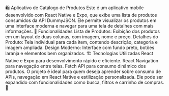 🛍️ Aplicativo de Catálogo de Produtos
Este é um aplicativo mobile desenvolvido com React Native e Expo, que exibe uma lista de produtos consumidos da API DummyJSON. Ele permite visualizar os produtos em uma interface moderna e navegar para uma tela de detalhes com mais informações.
📱 Funcionalidades
Lista de Produtos: Exibição dos produtos em um layout de duas colunas, com imagem, nome e preço.
Detalhes do Produto: Tela individual para cada item, contendo descrição, categoria e imagem ampliada.
Design Moderno: Interface com fundo preto, botões laranja e elementos bem organizados.
🏗️ Tecnologias Utilizadas
React Native e Expo para desenvolvimento rápido e eficiente.
React Navigation para navegação entre telas.
Fetch API para consumo dinâmico dos produtos.
O projeto é ideal para quem deseja aprender sobre consumo de APIs, navegação em React Native e estilização personalizada. Ele pode ser expandido com funcionalidades como busca, filtros e carrinho de compras. 🚀
